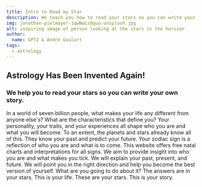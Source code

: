```yaml
---
title: Intro to Read my Star
description: We teach you how to read your stars so you can write your own story.
img: jonathan-pielmayer-1qwNwLsOquo-unsplash.jpg
alt: inspiring image of person looking at the stars in the horizon
author: 
  name: GPT2 & André Goulart
tags: 
  - astrology
---
```


## Astrology Has Been Invented Again!

### We help you to read your stars so you can write your own story.

In a world of seven billion people, what makes your life any different from anyone else's?
What are the characteristics that define you? Your personality, your traits, and your experiences all shape who you are and what you will become.
To an extent, the planets and stars already know all of this. They know your past and predict your future. Your zodiac sign is a reflection of who you are and what is to come.
This website offers free natal charts and interpretations for all signs.
We aim to provide insight into who you are and what makes you tick.
We will explain your past, present, and future. We will point you in the right direction and help you become the best version of yourself.
What are you going to do about it?
The answers are in your stars.
This is your life. These are your stars.
This is your story.